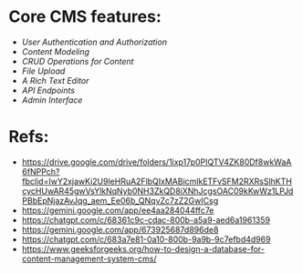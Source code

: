# Core CMS features:
- *User Authentication and Authorization*
- *Content Modeling*
- *CRUD Operations for Content*
- *File Upload*
- *A Rich Text Editor*
- *API Endpoints*
- *Admin Interface*

# Refs:
- https://drive.google.com/drive/folders/1ixp17p0PIQTV4ZK80Df8wkWaA6fNPPch?fbclid=IwY2xjawKi2U9leHRuA2FlbQIxMABicmlkETFvSFM2RXRsSlhKTHcycHUwAR45gwVsYlkNqNyb0NH3ZkQD8iXNhJcgsOAC09kKwWz1LPJdPBbEpNjazAvJqg_aem_Ee06b_QNqvZc7zZ2GwICsg
- https://gemini.google.com/app/ee4aa284044ffc7e
- https://chatgpt.com/c/68361c9c-cdac-800b-a5a9-aed6a1961359
- https://gemini.google.com/app/673925687d896de8
- https://chatgpt.com/c/683a7e81-0a10-800b-9a9b-9c7efbd4d969
- https://www.geeksforgeeks.org/how-to-design-a-database-for-content-management-system-cms/
